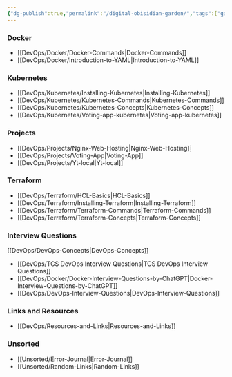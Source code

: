 ```yaml
---
{"dg-publish":true,"permalink":"/digital-obisidian-garden/","tags":["gardenEntry"]}
---
```


### Docker
- [[DevOps/Docker/Docker-Commands\|Docker-Commands]]
- [[DevOps/Docker/Introduction-to-YAML\|Introduction-to-YAML]] 
### Kubernetes
- [[DevOps/Kubernetes/Installing-Kubernetes\|Installing-Kubernetes]]
- [[DevOps/Kubernetes/Kubernetes-Commands\|Kubernetes-Commands]]
- [[DevOps/Kubernetes/Kubernetes-Concepts\|Kubernetes-Concepts]]
- [[DevOps/Kubernetes/Voting-app-kubernetes\|Voting-app-kubernetes]]
### Projects
- [[DevOps/Projects/Nginx-Web-Hosting\|Nginx-Web-Hosting]]
- [[DevOps/Projects/Voting-App\|Voting-App]]
- [[DevOps/Projects/Yt-local\|Yt-local]]
### Terraform
- [[DevOps/Terraform/HCL-Basics\|HCL-Basics]]
- [[DevOps/Terraform/Installing-Terraform\|Installing-Terraform]]
- [[DevOps/Terraform/Terraform-Commands\|Terraform-Commands]]
- [[DevOps/Terraform/Terraform-Concepts\|Terraform-Concepts]]

### Interview Questions
[[DevOps/DevOps-Concepts\|DevOps-Concepts]]
- [[DevOps/TCS DevOps Interview Questions\|TCS DevOps Interview Questions]]
- [[DevOps/Docker/Docker-Interview-Questions-by-ChatGPT\|Docker-Interview-Questions-by-ChatGPT]]
- [[DevOps/DevOps-Interview-Questions\|DevOps-Interview-Questions]]

### Links and Resources
- [[DevOps/Resources-and-Links\|Resources-and-Links]]
### Unsorted
- [[Unsorted/Error-Journal\|Error-Journal]]
- [[Unsorted/Random-Links\|Random-Links]]
